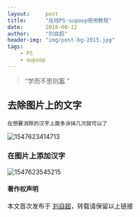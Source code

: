 ```yaml
---
layout:     post
title:      "在线PS-uupoop使用教程"
date:       2018-08-12
author:     "刘自超"
header-img: "img/post-bg-2015.jpg"
tags:
    - PS
    - uupoop
---
```


> “学而不思则**忘** ”



## 去除图片上的文字

```
在想要消除的汉字上面多涂抹几次就可以了
```

![1547623414713](C:\Users\baiofchao\AppData\Roaming\Typora\typora-user-images\1547623414713.png)

### 在图片上添加汉字



![1547623545215](C:\Users\baiofchao\AppData\Roaming\Typora\typora-user-images\1547623545215.png)



#### 著作权声明

本文首次发布于 [刘自超](https://bigdatajava.github.io/blogspot/)，转载请保留以上链接




